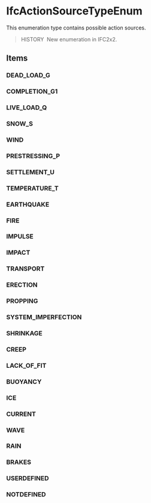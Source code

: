 # IfcActionSourceTypeEnum

This enumeration type contains possible action sources.

> HISTORY&nbsp; New enumeration in IFC2x2.

## Items

### DEAD_LOAD_G


### COMPLETION_G1


### LIVE_LOAD_Q


### SNOW_S


### WIND


### PRESTRESSING_P


### SETTLEMENT_U


### TEMPERATURE_T


### EARTHQUAKE


### FIRE


### IMPULSE


### IMPACT


### TRANSPORT


### ERECTION


### PROPPING


### SYSTEM_IMPERFECTION


### SHRINKAGE


### CREEP


### LACK_OF_FIT


### BUOYANCY


### ICE


### CURRENT


### WAVE


### RAIN


### BRAKES


### USERDEFINED


### NOTDEFINED

